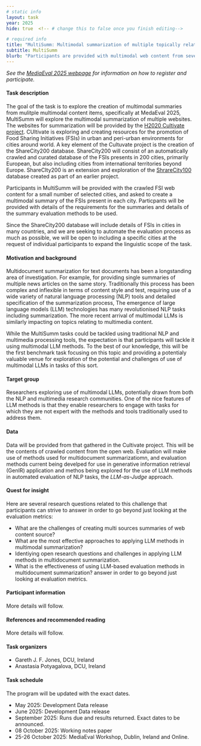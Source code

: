 ```yaml
---
# static info
layout: task
year: 2025
hide: true  <!-- # change this to false once you finish editing-->

# required info
title: "MultiSumm: Multimodal summarization of multiple topically related websites"
subtitle: MultiSumm
blurb: "Participants are provided with multimodal web content from several cities listing food sharing initiatives (FSIs) in each city. For each city, participants are tasked with creating a multimodal summary of the FSI activities in the city which satisfy specified criteria. Evaluation will explore the use of emerging LLMs-based methods in automated assessment of multimodal multi-document summarization."
---
```


<!-- # please respect the structure below-->
*See the [MediaEval 2025 webpage](https://multimediaeval.github.io/editions/2025/) for information on how to register and participate.*

#### Task description

The goal of the task is to explore the creation of multimodal summaries from mulitple multimodal content items, specifically at MedaEval 2025, MultiSumm will explore the multimodal summarization of multiple websites. The
websites for summarization will be provided by the [H2020 Cultivate project](https://cultivate-project.eu/). CUltivate is exploring and creating resources for the promotion of Food Sharing Initiatives (FSIs) in urban and peri-urban environments for cities around world. A key element of the Cultuvate project is the creation of the ShareCity200 database. ShareCity200 will consist of an automatically crawled and curated database of the FSIs presents in 200 cities, primarily European, but also including cities from international territories beyond Europe. ShareCIty200 is an extension and exploration of the [ShrareCity100](https://sharecity.ie/research/sharecity100-database/) database created as part of an earlier project.

Participants in MultiSumm will be provided with the crawled FSI web content for a small number of selected cities, and asked to create a multimodal summary of the FSIs present in each city. Particpants will be provided with details of the requirements for the summaries and details of the summary evaluation methods to be used.

Since the ShareCity200 database will include details of FSIs in cities in many countries, and we are seeking to automate the evaluation process as much as possible, we will be open to including a specific cities at the request of individual participants to expand the linguistic scope of the task.

#### Motivation and background

Multidocument summarization for text documents has been a longstanding area of investigation. For example, for providing single summaries of multiple news articles on the same story. Traditionally this process has been complex and inflexible in terms of content style and test, requiring use of a wide variety of natural language processing (NLP) tools and detailed specification of the summarization process, The emergence of large language models (LLM) technologies has many revolutionised NLP tasks including summarization. The more recent arrival of multimodal LLMs is similarly impacting on topics relating to multimedia content.

While the MultiSumm tasks could be tackled using traditional NLP and multimedia processing tools, the expectation is that participants will tackle it using multimodal LLM methods. To the best of our knowledge, this will be the first benchmark task focusing on this topic and providing a potentialy valuable venue for exploration of the potential and challenges of use of multimodal LLMs in tasks of this sort.

#### Target group

Researchers exploring use of multimodal LLMs, potentially drawn from both the NLP and multimedia research communities. One of the nice features of LLM methods is that they enable researchers to engage with tasks for which they are not expert with the methods and tools traditionally used to address them.

#### Data

Data will be provided from that gathered in the Cultivate project. This will be the contents of crawled content from the open web.
Evaluation will make use of methods used for multidocument summarizatiomn, and evaluation methods current being develped for use in generative information retrieval (GenIR) application and methos being explored for the
use of LLM methods in automated evaluation of NLP tasks, the _LLM-as-Judge_ approach.

#### Quest for insight
Here are several research questions related to this challenge that participants can strive to answer in order to go beyond just looking at the evaluation metrics: 
* What are the challenges of creating multi sources summaries of web content source?
* What are the most effective approaches to applying LLM methods in multimodal summarization?
* Identiying open research questions and challenges in applying LLM methods in multidocument summarization.
* What is the effectiveness of using LLM-based evaluation methods in multidocument summarization? answer in order to go beyond just looking at evaluation metrics.

#### Participant information
<!-- Please contact your task organizers with any questions on these points. -->
<!-- # * Signing up: Fill in the [registration form]() and fill out and return the [usage agreement](). -->
<!-- # * Making your submission: To be announced (check the task read me) <!-- Please add instructions on how to create and submit runs to your task replacing "To be announced." -->
<!-- # * Preparing your working notes paper: Instructions on preparing you working notes paper can be found in [MediaEval 2023 Working Notes Paper Instructions]().-->
More details will follow.

#### References and recommended reading
<!-- # Please use the ACM format for references https://www.acm.org/publications/authors/reference-formatting (but no DOI needed)-->
<!-- # The paper title should be a hyperlink leading to the paper online-->
More details will follow.

#### Task organizers
* Gareth J. F. Jones, DCU, Ireland
* Anastasia Potyagalova, DCU, Ireland
<!-- # and so on-->

#### Task schedule
The program will be updated with the exact dates.

* May 2025: Development Data release
* June 2025: Development Data release
* September 2025: Runs due and results returned. Exact dates to be announced.
* 08 October 2025: Working notes paper
* 25-26 October 2025: MediaEval Workshop, Dublin, Ireland and Online.
